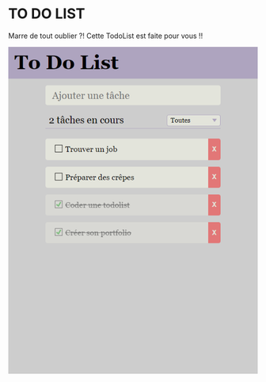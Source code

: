 # TO DO LIST

Marre de tout oublier ?! Cette TodoList est faite pour vous !!

![Preview todolist](Preview.png)
